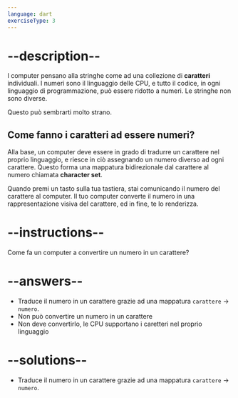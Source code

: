 ```yaml
---
language: dart
exerciseType: 3
---
```


# --description--

I computer pensano alla stringhe come ad una collezione di __caratteri__ individuali.
I numeri sono il linguaggio delle CPU, e tutto il codice, in ogni linguaggio di programmazione, può essere ridotto a numeri. Le stringhe non sono diverse.

Questo può sembrarti molto strano.

## Come fanno i caratteri ad essere numeri?

Alla base, un computer deve essere in grado di tradurre un carattere nel proprio linguaggio, e riesce in ciò assegnando un numero diverso ad ogni carattere. Questo forma una mappatura bidirezionale dal carattere al numero chiamata __character set__.

Quando premi un tasto sulla tua tastiera, stai comunicando il numero del carattere al computer. Il tuo computer converte il numero in una rappresentazione visiva del carattere, ed in fine, te lo renderizza.

# --instructions--

Come fa un computer a convertire un numero in un carattere?

# --answers--

- Traduce il numero in un carattere grazie ad una mappatura `carattere` -> `numero`.
- Non può convertire un numero in un carattere
- Non deve convertirlo, le CPU supportano i caretteri nel proprio linguaggio

# --solutions--

- Traduce il numero in un carattere grazie ad una mappatura `carattere` -> `numero`.

